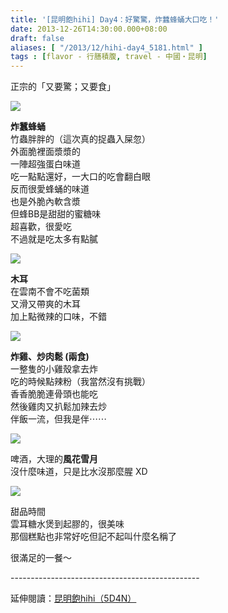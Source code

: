 ```yaml
---
title: '[昆明飽hihi] Day4：好驚驚，炸蠶蜂蛹大口吃！'
date: 2013-12-26T14:30:00.000+08:00
draft: false
aliases: [ "/2013/12/hihi-day4_5181.html" ]
tags : [flavor - 行膳積腹, travel - 中國・昆明]
---
```


正宗的「又要驚；又要食」  

[![](https://2.bp.blogspot.com/-GGzHkBYqF0k/XCiXNX0nXSI/AAAAAAAADXo/X9IjPAl4B2ET0EhsyXkWm-YwffuLx28UwCLcBGAs/s640/45.jpg)](https://2.bp.blogspot.com/-GGzHkBYqF0k/XCiXNX0nXSI/AAAAAAAADXo/X9IjPAl4B2ET0EhsyXkWm-YwffuLx28UwCLcBGAs/s1600/45.jpg)

**炸蠶蜂蛹**  
竹蟲胖胖的（這次真的捉蟲入屎忽）  
外面脆裡面漿漿的  
一陣超強蛋白味道  
吃一點點還好，一大口的吃會翻白眼  
反而很愛蜂蛹的味道  
也是外脆內軟含漿  
但蜂BB是甜甜的蜜糖味  
超喜歡，很愛吃  
不過就是吃太多有點膩  

[![](https://3.bp.blogspot.com/-L9F0qC9QapM/XCiXSdDOo1I/AAAAAAAADXw/WhBYA5oIgNMhKWvlXUWEwd_UzT3spLHIgCLcBGAs/s640/46.jpg)](https://3.bp.blogspot.com/-L9F0qC9QapM/XCiXSdDOo1I/AAAAAAAADXw/WhBYA5oIgNMhKWvlXUWEwd_UzT3spLHIgCLcBGAs/s1600/46.jpg)

**木耳**  
在雲南不會不吃菌類  
又滑又帶爽的木耳  
加上點微辣的口味，不錯  

[![](https://1.bp.blogspot.com/-0fyAIsNHbNk/XCiXXI9JHVI/AAAAAAAADX4/yOnmemD2E54_8-MZV1T895ssb2ikzgmLwCLcBGAs/s640/47.jpg)](https://1.bp.blogspot.com/-0fyAIsNHbNk/XCiXXI9JHVI/AAAAAAAADX4/yOnmemD2E54_8-MZV1T895ssb2ikzgmLwCLcBGAs/s1600/47.jpg)

**炸雞、炒肉鬆 (兩食)**  
一整隻的小雞殼拿去炸  
吃的時候點辣粉（我當然沒有挑戰）  
香香脆脆連骨頭也能吃  
然後雞肉又扒鬆加辣去炒  
伴飯一流，但我是伴⋯⋯  

[![](https://1.bp.blogspot.com/-yWyXa2uxQbs/XCiXckqlLUI/AAAAAAAADX8/0hADVgnMSTQurNK7QxWt6IRmI9oucAxxgCLcBGAs/s640/48.jpg)](https://1.bp.blogspot.com/-yWyXa2uxQbs/XCiXckqlLUI/AAAAAAAADX8/0hADVgnMSTQurNK7QxWt6IRmI9oucAxxgCLcBGAs/s1600/48.jpg)

啤酒，大理的**風花雪月**  
沒什麼味道，只是比水沒那麼腥 XD  

[![](https://1.bp.blogspot.com/-0B-diJYngIo/XCiXhYYrdjI/AAAAAAAADYA/K-nEE9rL56wazHG6QGfLXzqkR1YUdfVhACLcBGAs/s640/49.jpg)](https://1.bp.blogspot.com/-0B-diJYngIo/XCiXhYYrdjI/AAAAAAAADYA/K-nEE9rL56wazHG6QGfLXzqkR1YUdfVhACLcBGAs/s1600/49.jpg)

甜品時間  
雲耳糖水煲到起膠的，很美味  
那個糕點也非常好吃但記不起叫什麼名稱了  
  
  
很滿足的一餐～  
  
\-----------------------------------------------  
  
延伸閱讀：[昆明飽hihi（5D4N）](http://www.hidie.net/2013/12/hihi5d4n.html)